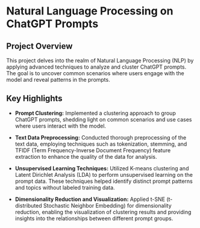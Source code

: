 # Natural Language Processing on ChatGPT Prompts

## Project Overview

This project delves into the realm of Natural Language Processing (NLP) by applying advanced techniques to analyze and cluster ChatGPT prompts. The goal is to uncover common scenarios where users engage with the model and reveal patterns in the prompts.

## Key Highlights

- **Prompt Clustering:** Implemented a clustering approach to group ChatGPT prompts, shedding light on common scenarios and use cases where users interact with the model.

- **Text Data Preprocessing:** Conducted thorough preprocessing of the text data, employing techniques such as tokenization, stemming, and TFIDF (Term Frequency-Inverse Document Frequency) feature extraction to enhance the quality of the data for analysis.

- **Unsupervised Learning Techniques:** Utilized K-means clustering and Latent Dirichlet Analysis (LDA) to perform unsupervised learning on the prompt data. These techniques helped identify distinct prompt patterns and topics without labeled training data.

- **Dimensionality Reduction and Visualization:** Applied t-SNE (t-distributed Stochastic Neighbor Embedding) for dimensionality reduction, enabling the visualization of clustering results and providing insights into the relationships between different prompt groups.
